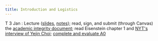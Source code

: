 ```yaml
---
title: Introduction and Logistics
---
```


T 3 Jan
: Lecture
  ([slides](../assets/slides/intro.pdf), [notes](../assets/docs/intro.pdf)); read, sign, and submit (through Canvas) the
  [academic integrity document](../assets/docs/academic-integrity.pdf);
  read Eisenstein chapter 1 and [NYT's interview of Yejin Choi](../assets/docs/nyt-12-26-22.pdf);
  [complete and evaluate A0](../assets/docs/A0.pdf)  

